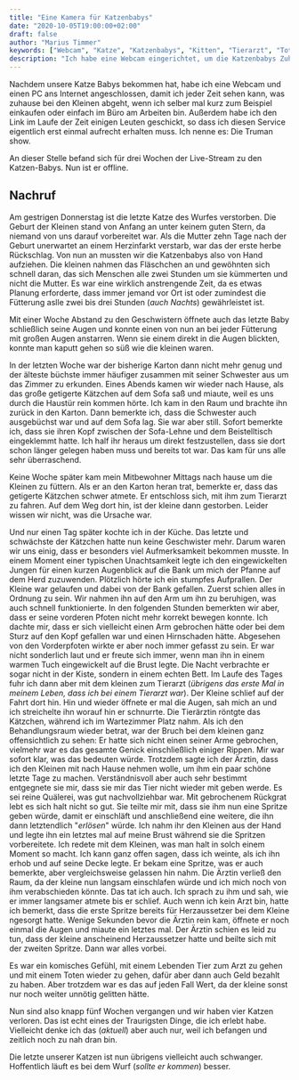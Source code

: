 ```yaml
---
title: "Eine Kamera für Katzenbabys"
date: "2020-10-05T19:00:00+02:00"
draft: false
author: "Marius Timmer"
keywords: ["Webcam", "Katze", "Katzenbabys", "Kitten", "Tierarzt", "Tot", "Einschläfern"]
description: "Ich habe eine Webcam eingerichtet, um die Katzenbabys Zuhause beobachten zu können."
---
```


Nachdem unsere Katze Babys bekommen hat, habe ich eine Webcam und einen PC ans Internet angeschlossen, damit ich jeder Zeit sehen kann, was zuhause bei den Kleinen abgeht, wenn ich selber mal kurz zum Beispiel einkaufen oder einfach im Büro am Arbeiten bin. Außerdem habe ich den Link im Laufe der Zeit einigen Leuten geschickt, so dass ich diesen Service eigentlich erst einmal aufrecht erhalten muss. Ich nenne es: Die Truman show.

An dieser Stelle befand sich für drei Wochen der Live-Stream zu den Katzen-Babys. Nun ist er offline.

Nachruf
-------
Am gestrigen Donnerstag ist die letzte Katze des Wurfes verstorben. Die Geburt der Kleinen stand von Anfang an unter keinem guten Stern, da niemand von uns darauf vorbereitet war. Als die Mutter zehn Tage nach der Geburt unerwartet an einem Herzinfarkt verstarb, war das der erste herbe Rückschlag. Von nun an mussten wir die Katzenbabys also von Hand aufziehen. Die kleinen nahmen das Fläschchen an und gewöhnten sich schnell daran, das sich Menschen alle zwei Stunden um sie kümmerten und nicht die Mutter. Es war eine wirklich anstrengende Zeit, da es etwas Planung erforderte, dass immer jemand vor Ort ist oder zumindest die Fütterung aslle zwei bis drei Stunden (_auch Nachts_) gewährleistet ist.

Mit einer Woche Abstand zu den Geschwistern öffnete auch das letzte Baby schließlich seine Augen und konnte einen von nun an bei jeder Fütterung mit großen Augen anstarren. Wenn sie einem direkt in die Augen blickten, konnte man kaputt gehen so süß wie die kleinen waren.

In der letzten Woche war der bisherige Karton dann nicht mehr genug und der älteste büchste immer häufiger zusammen mit seiner Schwester aus um das Zimmer zu erkunden. Eines Abends kamen wir wieder nach Hause, als das große getigerte Kätzchen auf dem Sofa saß und miaute, weil es uns durch die Haustür rein kommen hörte. Ich kam in den Raum und brachte ihn zurück in den Karton. Dann bemerkte ich, dass die Schwester auch ausgebüchst war und auf dem Sofa lag. Sie war aber still. Sofort bemerkte ich, dass sie ihren Kopf zwischen der Sofa-Lehne und dem Beistelltisch eingeklemmt hatte. Ich half ihr heraus um direkt festzustellen, dass sie dort schon länger gelegen haben muss und bereits tot war. Das kam für uns alle sehr überraschend.

Keine Woche später kam mein Mitbewohner Mittags nach hause um die Kleinen zu füttern. Als er an den Karton heran trat, bemerkte er, dass das getigerte Kätzchen schwer atmete. Er entschloss sich, mit ihm zum Tierarzt zu fahren. Auf dem Weg dort hin, ist der kleine dann gestorben. Leider wissen wir nicht, was die Ursache war.

Und nur einen Tag später kochte ich in der Küche. Das letzte und schwächste der Kätzchen hatte nun keine Geschwister mehr. Darum waren wir uns einig, dass er besonders viel Aufmerksamkeit bekommen musste. In einem Moment einer typischen Unachtsamkeit legte ich den eingewickelten Jungen für einen kurzen Augenblick auf die Bank um mich der Pfanne auf dem Herd zuzuwenden. Plötzlich hörte ich ein stumpfes Aufprallen. Der Kleine war gelaufen und dabei von der Bank gefallen. Zuerst schien alles in Ordnung zu sein. Wir nahmen ihn auf den Arm um ihn zu beruhigen, was auch schnell funktionierte. In den folgenden Stunden bemerkten wir aber, dass er seine vorderen Pfoten nicht mehr korrekt bewegen konnte. Ich dachte mir, dass er sich vielleicht einen Arm gebrochen hätte oder bei dem Sturz auf den Kopf gefallen war und einen Hirnschaden hätte. Abgesehen von den Vorderpfoten wirkte er aber noch immer gefasst zu sein. Er war nicht sonderlich laut und er freute sich immer, wenn man ihn in einem warmen Tuch eingewickelt auf die Brust legte. Die Nacht verbrachte er sogar nicht in der Kiste, sondern in einem echten Bett. Im Laufe des Tages fuhr ich dann aber mit dem kleinen zum Tierarzt (_übrigens das erste Mal in meinem Leben, dass ich bei einem Tierarzt war_). Der Kleine schlief auf der Fahrt dort hin. Hin und wieder öffnete er mal die Augen, sah mich an und ich streichelte ihn worauf hin er schnurrte. Die Tierärztin röntgte das Kätzchen, während ich im Wartezimmer Platz nahm. Als ich den Behandlungsraum wieder betrat, war der Bruch bei dem kleinen ganz offensichtlich zu sehen: Er hatte sich nicht einen seiner Arme gebrochen, vielmehr war es das gesamte Genick einschließlich einiger Rippen. Mir war sofort klar, was das bedeuten würde. Trotzdem sagte ich der Ärztin, dass ich den Kleinen mit nach Hause nehmen wolle, um ihm ein paar schöne letzte Tage zu machen. Verständnisvoll aber auch sehr bestimmt entgegnete sie mir, dass sie mir das Tier nicht wieder mit geben werde. Es sei reine Quälerei, was gut nachvollziehbar war. Mit gebrochenem Rückgrat lebt es sich halt nicht so gut. Sie teilte mir mit, dass sie ihm nun eine Spritze geben würde, damit er einschläft und anschließend eine weitere, die ihn dann letztendlich "_erlösen_" würde. Ich nahm ihr den Kleinen aus der Hand und legte ihn ein letztes mal auf meine Brust während sie die Spritzen vorbereitete. Ich redete mit dem Kleinen, was man halt in solch einem Moment so macht. Ich kann ganz offen sagen, dass ich weinte, als ich ihn erhob und auf seine Decke legte. Er bekam eine Spritze, was er auch bemerkte, aber vergleichsweise gelassen hin nahm. Die Ärztin verließ den Raum, da der kleine nun langsam einschlafen würde und ich mich noch von ihm verabschieden könnte. Das tat ich auch. Ich sprach zu ihm und sah, wie er immer langsamer atmete bis er schlief. Auch wenn ich kein Arzt bin, hatte ich bemerkt, dass die erste Spritze bereits für Herzaussetzer bei dem Kleine ngesorgt hatte. Wenige Sekunden bevor die Ärztin rein kam, öffnete er noch einmal die Augen und miaute ein letztes mal. Der Ärztin schien es leid zu tun, dass der kleine anscheinend Herzaussetzer hatte und beilte sich mit der zweiten Spritze. Dann war alles vorbei.

Es war ein komisches Gefühl, mit einem Lebenden Tier zum Arzt zu gehen und mit einem Toten wieder zu gehen, dafür aber dann auch Geld bezahlt zu haben. Aber trotzdem war es das auf jeden Fall Wert, da der kleine sonst nur noch weiter unnötig gelitten hätte.

Nun sind also knapp fünf Wochen vergangen und wir haben vier Katzen verloren. Das ist echt eines der Traurigsten Dinge, die ich erlebt habe. Vielleicht denke ich das (_aktuell_) aber auch nur, weil ich befangen und zeitlich noch zu nah dran bin.

Die letzte unserer Katzen ist nun übrigens vielleicht auch schwanger. Hoffentlich läuft es bei dem Wurf (_sollte er kommen_) besser.

